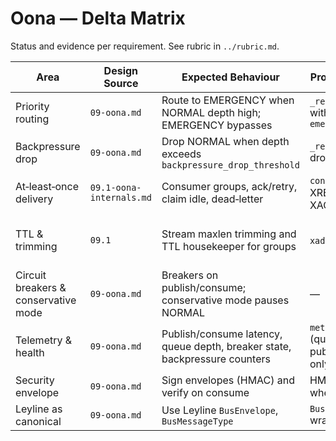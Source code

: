 # Oona — Delta Matrix

Status and evidence per requirement. See rubric in `../rubric.md`.

| Area | Design Source | Expected Behaviour | Prototype Evidence | Status | Severity | Notes |
| --- | --- | --- | --- | --- | --- | --- |
| Priority routing | `09-oona.md` | Route to EMERGENCY when NORMAL depth high; EMERGENCY bypasses | `_resolve_stream()` with `emergency_threshold` | Implemented | Must‑have | Verified by tests. |
| Backpressure drop | `09-oona.md` | Drop NORMAL when depth exceeds `backpressure_drop_threshold` | `_resolve_stream()` drop path | Implemented | Should‑have | Metrics incremented. |
| At‑least‑once delivery | `09.1-oona-internals.md` | Consumer groups, ack/retry, claim idle, dead‑letter | `consume()` uses XREADGROUP + XACK | Partially Implemented | Must‑have | No retry/claim/dead‑letter handling. |
| TTL & trimming | `09.1` | Stream maxlen trimming and TTL housekeeper for groups | `xadd` with `maxlen` | Partially Implemented | Should‑have | Maxlen trimming present; no TTL housekeeper/idle group cleanup. |
| Circuit breakers & conservative mode | `09-oona.md` | Breakers on publish/consume; conservative mode pauses NORMAL | — | Missing | Must‑have | Not implemented. |
| Telemetry & health | `09-oona.md` | Publish/consume latency, queue depth, breaker state, backpressure counters | `metrics_snapshot()` (queue depth, publish counters only) | Partially Implemented | Should‑have | No latency or breaker telemetry; no health endpoint. |
| Security envelope | `09-oona.md` | Sign envelopes (HMAC) and verify on consume | HMAC sign/verify when secret present | Implemented | Must‑have | Uses `DEFAULT_SECRET_ENV`. |
| Leyline as canonical | `09-oona.md` | Use Leyline `BusEnvelope`, `BusMessageType` | `BusEnvelope` wrapping payloads | Implemented | Must‑have | Canonical use. |


